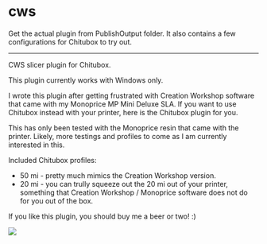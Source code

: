 # cws

Get the actual plugin from PublishOutput folder.  It also contains a few configurations for Chitubox to try out.

-------------------------------------------------------------------------------------------------------------

CWS slicer plugin for Chitubox.

This plugin currently works with Windows only.

I wrote this plugin after getting frustrated with Creation Workshop software that came with my Monoprice MP Mini Deluxe SLA.
If you want to use Chitubox instead with your printer, here is the Chitubox plugin for you.

This has only been tested with the Monoprice resin that came with the printer.  Likely, more testings and profiles to come as I am currently interested in this.

Included Chitubox profiles:
- 50 mi - pretty much mimics the Creation Workshop version.  
- 20 mi - you can trully squeeze out the 20 mi out of your printer, something that Creation Workshop / Monoprice software does not do for you out of the box.

If you like this plugin, you should buy me a beer or two! :)

[![](https://www.paypalobjects.com/en_US/i/btn/btn_donateCC_LG.gif)](https://www.paypal.com/cgi-bin/webscr?cmd=_s-xclick&hosted_button_id=9A9J6XBHK64EJ)
